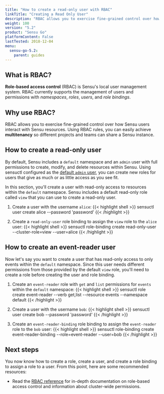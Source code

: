 ```yaml
---
title: "How to create a read-only user with RBAC"
linkTitle: "Creating a Read Only User"
description: "RBAC allows you to exercise fine-grained control over how Sensu users interact with Sensu resources. Using RBAC rules, you can easily achieve multitenancy so different projects and teams can share a Sensu instance. Read the guide to get started creating users with Sensu RBAC."
weight: 100
version: "5.2"
product: "Sensu Go"
platformContent: False
lastTested: 2018-12-04
menu: 
  sensu-go-5.2:
    parent: guides
---
```


## What is RBAC?
**Role-based access control** (RBAC) is Sensu's local user management system. RBAC currently supports the management of users and permissions with *namespaces*, *roles*, *users*, and *role bindings*.

## Why use RBAC?
RBAC allows you to exercise fine-grained control over how Sensu users interact 
with Sensu resources. Using RBAC rules, you can easily achieve **multitenancy** 
so different projects and teams can share a Sensu instance. 

## How to create a read-only user
By default, Sensu includes a `default` namespace and an `admin` user with full permissions to create, modify, and delete resources within Sensu.
Using sensuctl configured as the [default `admin` user][2], you can create new roles for users that give as much or as little access as you see fit.

In this section, you'll create a user with read-only access to resources within the `default` namespace.
Sensu includes a default read-only role called `view` that you can use to create a read-only user.

1. Create a user with the username `alice`:
{{< highlight shell >}}
sensuctl user create alice --password 'password'
{{< /highlight >}}

2. Create a `read-only-user` role binding to assign the `view` role to the `alice` user:
{{< highlight shell >}}
sensuctl role-binding create read-only-user --cluster-role=view --user=alice
{{< /highlight >}}

## How to create an event-reader user
Now let's say you want to create a user that has read-only access to only events within the `default` namespace.
Since this user needs different permissions from those provided by the default `view` role, you'll need to create a role before creating the user and role binding.

1. Create an `event-reader` role with `get` and `list` permissions for `events` within the `default` namespace:
{{< highlight shell >}}
sensuctl role create event-reader --verb get,list --resource events --namespace default
{{< /highlight >}}

2. Create a user with the username `bob`:
{{< highlight shell >}}
sensuctl user create bob  --password 'password'
{{< /highlight >}}

3. Create an `event-reader-binding` role binding to assign the `event-reader` role to the `bob` user:
{{< highlight shell >}}
sensuctl role-binding create event-reader-binding --role=event-reader --user=bob
{{< /highlight >}}

## Next steps

You now know how to create a role, create a user, and create a role binding to assign a role to a user. From this point, here are some recommended resources:

* Read the [RBAC reference][1] for in-depth documentation on role-based access control and information about cluster-wide permissions.

[1]: ../../reference/rbac
[2]: ../../reference/rbac#default-user
